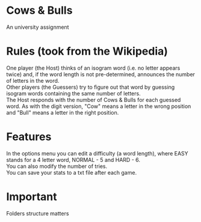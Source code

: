 # Cows & Bulls
An university assignment

# Rules (took from the Wikipedia)
One player (the Host) thinks of an isogram word (i.e. no letter appears twice) and, if the word length is not pre-determined, announces the number of letters in the word.  
Other players (the Guessers) try to figure out that word by guessing isogram words containing the same number of letters.  
The Host responds with the number of Cows & Bulls for each guessed word. As with the digit version, "Cow" means a letter in the wrong position and "Bull" means a letter in the right position.

# Features
In the options menu you can edit a difficulty (a word length), where EASY stands for a 4 letter word, NORMAL - 5 and HARD - 6.  
You can also modify the number of tries.  
You can save your stats to a txt file after each game.  

# Important
Folders structure matters

